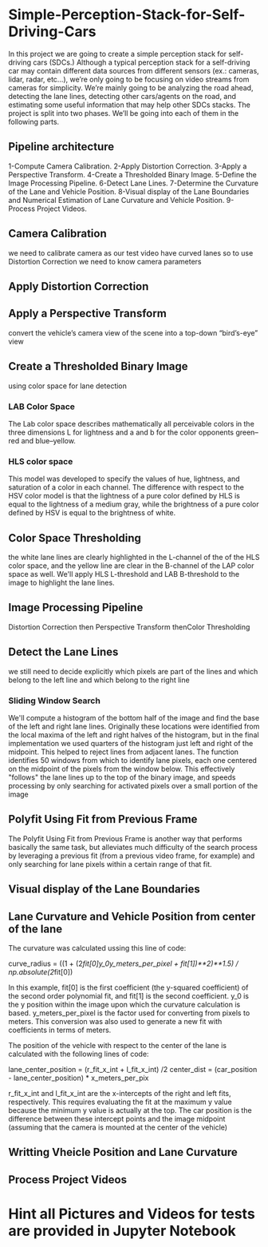 # Simple-Perception-Stack-for-Self-Driving-Cars
In this project we are going to create a simple perception stack for self-driving cars (SDCs.) Although a typical perception stack for a self-driving car may contain different data sources from different sensors (ex.: cameras, lidar, radar, etc…), we’re only going to be focusing on video streams from cameras for simplicity. We’re mainly going to be analyzing the road ahead, detecting the lane lines, detecting other cars/agents on the road, and estimating some useful information that may help other SDCs stacks. The project is split into two phases. We’ll be going into each of them in the following parts.

## Pipeline architecture
1-Compute Camera Calibration.
2-Apply Distortion Correction.
3-Apply a Perspective Transform.
4-Create a Thresholded Binary Image.
5-Define the Image Processing Pipeline.
6-Detect Lane Lines.
7-Determine the Curvature of the Lane and Vehicle Position.
8-Visual display of the Lane Boundaries and Numerical Estimation of Lane Curvature and Vehicle Position.
9-Process Project Videos.


## Camera Calibration
we need to calibrate camera as our test video have curved lanes so to use Distortion Correction we need to know camera parameters

## Apply Distortion Correction


## Apply a Perspective Transform
convert the vehicle’s camera view of the scene into a top-down “bird’s-eye” view

## Create a Thresholded Binary Image
using color space for lane detection

### LAB Color Space
The Lab color space describes mathematically all perceivable colors in the three dimensions L for lightness and a and b for the color opponents green–red and blue–yellow.

### HLS color space
This model was developed to specify the values of hue, lightness, and saturation of a color in each channel. The difference with respect to the HSV color model is that the lightness of a pure color defined by HLS is equal to the lightness of a medium gray, while the brightness of a pure color defined by HSV is equal to the brightness of white.

## Color Space Thresholding
the white lane lines are clearly highlighted in the L-channel of the of the HLS color space, and the yellow line are clear in the B-channel of the LAP color space as well. We'll apply HLS L-threshold and LAB B-threshold to the image to highlight the lane lines.

## Image Processing Pipeline
Distortion Correction then Perspective Transform thenColor Thresholding

## Detect the Lane Lines
we still need to decide explicitly which pixels are part of the lines and which belong to the left line and which belong to the right line

### Sliding Window Search
We'll compute a histogram of the bottom half of the image and find the base of the left and right lane lines. Originally these locations were identified from the local maxima of the left and right halves of the histogram, but in the final implementation we used quarters of the histogram just left and right of the midpoint. This helped to reject lines from adjacent lanes. The function identifies 50 windows from which to identify lane pixels, each one centered on the midpoint of the pixels from the window below. This effectively "follows" the lane lines up to the top of the binary image, and speeds processing by only searching for activated pixels over a small portion of the image

## Polyfit Using Fit from Previous Frame
The Polyfit Using Fit from Previous Frame is another way that performs basically the same task, but alleviates much difficulty of the search process by leveraging a previous fit (from a previous video frame, for example) and only searching for lane pixels within a certain range of that fit.

## Visual display of the Lane Boundaries


## Lane Curvature and Vehicle Position from center of the lane
The curvature was calculated ussing this line of code:

curve_radius = ((1 + (2*fit[0]*y_0*y_meters_per_pixel + fit[1])**2)**1.5) / np.absolute(2*fit[0])

In this example, fit[0] is the first coefficient (the y-squared coefficient) of the second order polynomial fit, and fit[1] is the second coefficient. y_0 is the y position within the image upon which the curvature calculation is based. y_meters_per_pixel is the factor used for converting from pixels to meters. This conversion was also used to generate a new fit with coefficients in terms of meters.

The position of the vehicle with respect to the center of the lane is calculated with the following lines of code:

lane_center_position = (r_fit_x_int + l_fit_x_int) /2 center_dist = (car_position - lane_center_position) * x_meters_per_pix

r_fit_x_int and l_fit_x_int are the x-intercepts of the right and left fits, respectively. This requires evaluating the fit at the maximum y value because the minimum y value is actually at the top. The car position is the difference between these intercept points and the image midpoint (assuming that the camera is mounted at the center of the vehicle)


## Writting Vheicle Position and Lane Curvature

## Process Project Videos


# Hint all Pictures and Videos for tests are provided in Jupyter Notebook



